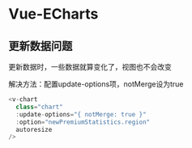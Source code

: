 # Vue-ECharts

## 更新数据问题

更新数据时，一些数据就算变化了，视图也不会改变

解决方法：配置update-options项，notMerge设为true

```js
<v-chart
  class="chart"
  :update-options="{ notMerge: true }"
  :option="newPremiumStatistics.region"
  autoresize
/>
```



